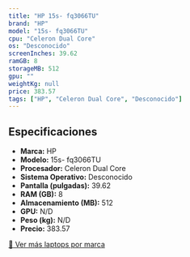 ```yaml
---
title: "HP 15s- fq3066TU"
brand: "HP"
model: "15s- fq3066TU"
cpu: "Celeron Dual Core"
os: "Desconocido"
screenInches: 39.62
ramGB: 8
storageMB: 512
gpu: ""
weightKg: null
price: 383.57
tags: ["HP", "Celeron Dual Core", "Desconocido"]
---
```

## Especificaciones

- **Marca:** HP
- **Modelo:** 15s- fq3066TU
- **Procesador:** Celeron Dual Core
- **Sistema Operativo:** Desconocido
- **Pantalla (pulgadas):** 39.62
- **RAM (GB):** 8
- **Almacenamiento (MB):** 512
- **GPU:** N/D
- **Peso (kg):** N/D
- **Precio:** 383.57

[:rocket: Ver más laptops por marca](/brand/hp)
